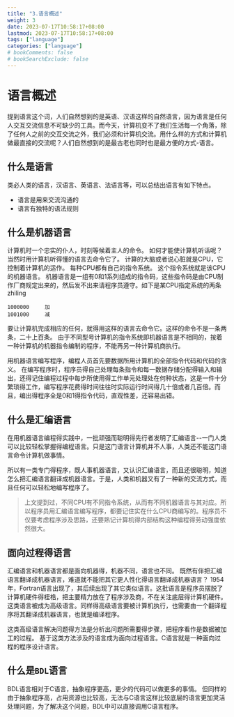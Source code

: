 ```yaml
---
title: "3.语言概述"
weight: 3
date: 2023-07-17T10:58:17+08:00
lastmod: 2023-07-17T10:58:17+08:00
tags: ["language"]
categories: ["language"]
# bookComments: false
# bookSearchExclude: false
---
```


# 语言概述

提到语言这个词，人们自然想到的是英语、汉语这样的自然语言，因为语言是任何人交互交流信息不可缺少的工具。而今天，计算机变不了我们生活每一个角落，除了任何人之前的交互交流之外，我们必须和计算机交流。用什么样的方式和计算机做最直接的交流呢？人们自然想到的是最古老也同时也是最方便的方式-语言。

## 什么是语言

类必人类的语言，汉语言、英语言、法语言等，可以总结出语言有如下特点。

+ 语言是用来交流沟通的
+ 语言有独特的语法规则

## 什么是机器语言

计算机时一个忠实的仆人，时刻等候着主人的命令。
如何才能使计算机听话呢？
当然时用计算机听得懂的语言去命令它了。
计算的大脑或者说心脏就是CPU，它控制着计算机的运作。
每种CPU都有自己的指令系统。
这个指令系统就是该CPU的机器语言。
机器语言是一组有0和1系列组成的指令码，这些指令码是由CPU制作厂商规定出来的，然后发不出来请程序员遵守。如下是某CPU指定系统的两条zhiling

    1000000     加
    1001000     减

要让计算机完成相应的任何，就得用这样的语言去命令它。这样的命令不是一条两条，二十上百条。
由于不同型号计算机的指令系统即机器语言是不相同的，按着一种计算机的机器指令编制的程序，不能再另一种计算机商执行。

用机器语言编写程序，编程人员首先要数据所用计算机的全部指令代码和代码的含义。
在编写程序时，程序员得自己处理每条指令和每一数据存储分配得输入和输出，还得记住编程过程中每步所使用得工作单元处理处在何种状态，这是一件十分繁琐得工作，编写程序花费得时间往往时实际运行时间得几十倍或者几百倍。而且，编出得程序全是0和1得指令代码，直观性差，还容易出错。

## 什么是汇编语言

在用机器语言编程得实践中，一批顽强而聪明得先行者发明了汇编语言--一门人类可以比较轻松掌握得编程语言。只是这门语言计算机并不人事，人类还不能这门语言命令计算机做事情。

所以有一类专门得程序，既人事机器语言，又认识汇编语言，而且还很聪明，知道怎么把汇编语言翻译成机器语言。于是，人类和机器又有了一种新的交流方式，而且任何可以轻松地编写程序了。

> 上文提到过，不同CPU有不同指令系统，从而有不同机器语言与其对应。所以程序员用汇编语言编写程序，都要记住实在什么CPU商编写的。程序员不仅要考虑程序涉及思路，还要熟记计算机得内部结构这种编程得劳动强度依然很大。

## 面向过程得语言

汇编语言和机器语言都是面向机器得，机器不同，语言也不同。
既然有伴把汇编语言翻译成机器语言，难道就不能把其它更人性化得语言翻译成机器语言？
1954年，Fortran语言出现了，其后续出现了其它类似语言。这批语言是程序员摆脱了计算机硬件得桎梏，把主要精力放在了程序涉及商，不在关注底层得计算机硬件。
这类语言被成为高级语言。同样得高级语言要被计算机执行，也需要由一个翻译程序将其翻译成机器语言，也就是编译程序。

这类高级语言解决问题得方法是分析出问题所需要得步骤，把程序看作是数据被加工的过程。
基于这类方法涉及的语言成为面向过程语言。C语言就是一种面向过程的程序设计语言。

## 什么是`BDL`语言

BDL语言相对于C语言，抽象程序更高，更少的代码可以做更多的事情。
但同样的由于抽象程序高，占用资源也比较高，无法与C语言这样比较底层的语言更加灵活处理问题，为了解决这个问题，BDL中可以直接调用C语言程序。


